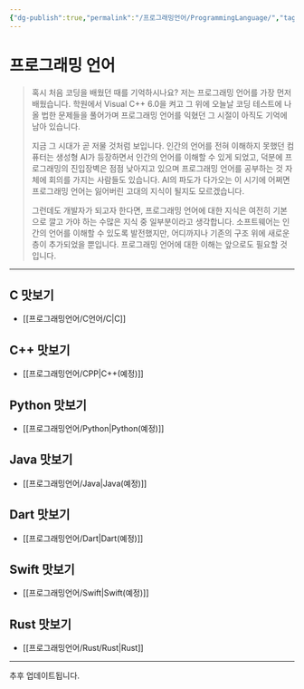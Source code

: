 ```yaml
---
{"dg-publish":true,"permalink":"/프로그래밍언어/ProgrammingLanguage/","tags":["프로그래밍언어"],"created":"2024-02-08T15:40:33.742+09:00","updated":"2024-05-09T10:24:05.044+09:00"}
---
```



# 프로그래밍 언어

> 혹시 처음 코딩을 배웠던 때를 기억하시나요? 저는 프로그래밍 언어를 가장 먼저 배웠습니다. 학원에서 Visual C++ 6.0을 켜고 그 위에 오늘날 코딩 테스트에 나올 법한 문제들을 풀어가며 프로그래밍 언어를 익혔던 그 시절이 아직도 기억에 남아 있습니다.
>
> 지금 그 시대가 곧 저물 것처럼 보입니다. 인간의 언어를 전혀 이해하지 못했던 컴퓨터는 생성형 AI가 등장하면서 인간의 언어를 이해할 수 있게 되었고, 덕분에 프로그래밍의 진입장벽은 점점 낮아지고 있으며 프로그래밍 언어를 공부하는 것 자체에 회의를 가지는 사람들도 있습니다. AI의 파도가 다가오는 이 시기에 어쩌면 프로그래밍 언어는 잃어버린 고대의 지식이 될지도 모르겠습니다.
>
> 그런데도 개발자가 되고자 한다면, 프로그래밍 언어에 대한 지식은 여전히 기본으로 깔고 가야 하는 수많은 지식 중 일부분이라고 생각합니다. 소프트웨어는 인간의 언어를 이해할 수 있도록 발전했지만, 어디까지나 기존의 구조 위에 새로운 층이 추가되었을 뿐입니다. 프로그래밍 언어에 대한 이해는 앞으로도 필요할 것입니다.

---

## C 맛보기
 + [[프로그래밍언어/C언어/C\|C]]

## C++ 맛보기
+ [[프로그래밍언어/CPP\|C++(예정)]]

## Python 맛보기
+ [[프로그래밍언어/Python\|Python(예정)]]

## Java 맛보기
+ [[프로그래밍언어/Java\|Java(예정)]]

## Dart 맛보기
+ [[프로그래밍언어/Dart\|Dart(예정)]]

## Swift 맛보기
+ [[프로그래밍언어/Swift\|Swift(예정)]]

## Rust 맛보기
+ [[프로그래밍언어/Rust/Rust\|Rust]]

---

추후 업데이트됩니다.